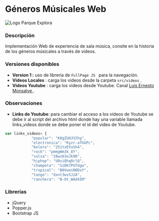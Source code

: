 # Géneros Músicales Web
![Logo Parque Explora](https://reservas.parqueexplora.org/v2_base/temas/movil/images/logo2.png "Logo Parque Explora")
### Descripción 
Implementación Web de experiencia de sala música, consite en la historia de los géneros músicales a través de videos.
### Versiones disponibles
- **Version 1 :** uso de librería de `FullPage JS ` para la navegación.
- **Videos Locales** : carga los videos desde la carpeta `src/videos` .
- **Videos Youtube** : carga los videos desde Youtube.  Canal [Luis Ernesto Monsalve ](http://https://www.youtube.com/playlist?list=PLPR_CTsWB6uOuzTpo1LLulwahTNG4AyUU "Luis Ernesto Monsalve ").
### Observaciones
- **Links de Youtube**: para cambiar el acceso a los videos de Youtube se debe ir al script del archivo html donde hay una variable llamada links_videos donde se debe poner el id del video de Youtube.
```javascript
var links_videos= {
            "popular": "K0gZUHJV2hg",
            "electronica": "Kyzr-aTGGPc",
            "bolero": "251txEYuSh4",
            "rock": "pmmgWm3k_8Y",
            "salsa": "28wz63eJk90",
            "hiphop": "U0viQhq8rlQ",
            "champeta": "SzDK7PGTdgw",
            "tropical": "B8VweiN0DxY",
            "tango": "dxnt3ws5J2A",
            "ranchera": "B-Ot_WAd4IM"
```
### Librerías
- jQuery
- Popper.js
- Bootstrap JS 
